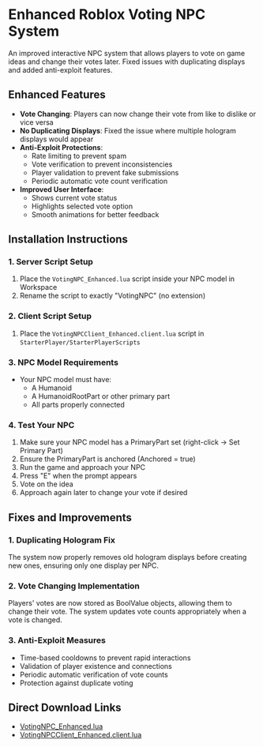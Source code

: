 # Enhanced Roblox Voting NPC System

An improved interactive NPC system that allows players to vote on game ideas and change their votes later. Fixed issues with duplicating displays and added anti-exploit features.

## Enhanced Features

- **Vote Changing**: Players can now change their vote from like to dislike or vice versa
- **No Duplicating Displays**: Fixed the issue where multiple hologram displays would appear
- **Anti-Exploit Protections**:
  - Rate limiting to prevent spam
  - Vote verification to prevent inconsistencies
  - Player validation to prevent fake submissions
  - Periodic automatic vote count verification
- **Improved User Interface**:
  - Shows current vote status
  - Highlights selected vote option
  - Smooth animations for better feedback

## Installation Instructions

### 1. Server Script Setup

1. Place the `VotingNPC_Enhanced.lua` script inside your NPC model in Workspace
2. Rename the script to exactly "VotingNPC" (no extension)

### 2. Client Script Setup

1. Place the `VotingNPCClient_Enhanced.client.lua` script in `StarterPlayer/StarterPlayerScripts`

### 3. NPC Model Requirements

- Your NPC model must have:
  - A Humanoid
  - A HumanoidRootPart or other primary part
  - All parts properly connected

### 4. Test Your NPC

1. Make sure your NPC model has a PrimaryPart set (right-click → Set Primary Part)
2. Ensure the PrimaryPart is anchored (Anchored = true)
3. Run the game and approach your NPC
4. Press "E" when the prompt appears
5. Vote on the idea
6. Approach again later to change your vote if desired

## Fixes and Improvements

### 1. Duplicating Hologram Fix
The system now properly removes old hologram displays before creating new ones, ensuring only one display per NPC.

### 2. Vote Changing Implementation
Players' votes are now stored as BoolValue objects, allowing them to change their vote. The system updates vote counts appropriately when a vote is changed.

### 3. Anti-Exploit Measures
- Time-based cooldowns to prevent rapid interactions
- Validation of player existence and connections
- Periodic automatic verification of vote counts
- Protection against duplicate voting

## Direct Download Links

- [VotingNPC_Enhanced.lua](https://raw.githubusercontent.com/TopStrixStudios/RobloxVotingNPC/main/VotingNPC_Enhanced.lua)
- [VotingNPCClient_Enhanced.client.lua](https://raw.githubusercontent.com/TopStrixStudios/RobloxVotingNPC/main/VotingNPCClient_Enhanced.client.lua)
